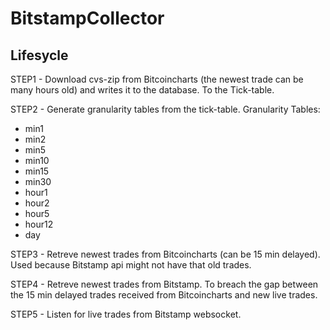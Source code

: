 BitstampCollector
=================

Lifesycle
-----------------

STEP1 - Download cvs-zip from Bitcoincharts (the newest trade can be many hours old) and writes it to the database. To the Tick-table.

STEP2 - Generate granularity tables from the tick-table.
Granularity Tables:
  - min1
  - min2
  - min5
  - min10
  - min15
  - min30
  - hour1
  - hour2
  - hour5
  - hour12
  - day

STEP3 - Retreve newest trades from Bitcoincharts (can be 15 min delayed). Used because Bitstamp api might not have that old trades.

STEP4 - Retreve newest trades from Bitstamp. To breach the gap between the 15 min delayed trades received from Bitcoincharts and new live trades.

STEP5 - Listen for live trades from Bitstamp websocket.
